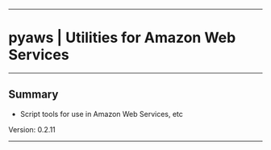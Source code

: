 * * *
# pyaws | Utilities for Amazon Web Services
* * *

## Summary

* Script tools for use in Amazon Web Services, etc

 Version: 0.2.11

* * *

